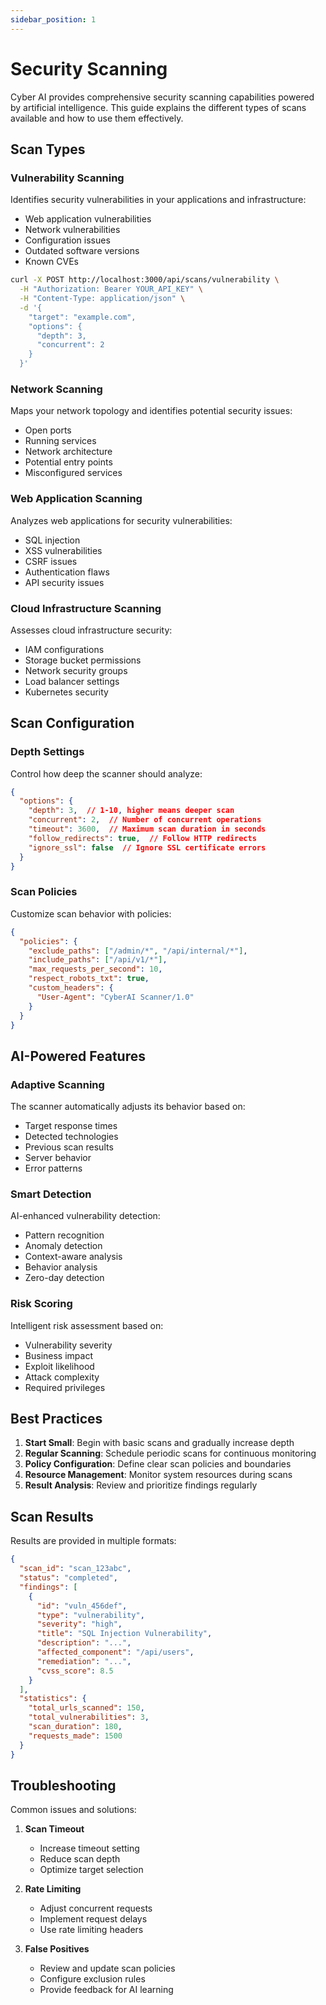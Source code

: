 ```yaml
---
sidebar_position: 1
---
```


# Security Scanning

Cyber AI provides comprehensive security scanning capabilities powered by artificial intelligence. This guide explains the different types of scans available and how to use them effectively.

## Scan Types

### Vulnerability Scanning

Identifies security vulnerabilities in your applications and infrastructure:

- Web application vulnerabilities
- Network vulnerabilities
- Configuration issues
- Outdated software versions
- Known CVEs

```bash
curl -X POST http://localhost:3000/api/scans/vulnerability \
  -H "Authorization: Bearer YOUR_API_KEY" \
  -H "Content-Type: application/json" \
  -d '{
    "target": "example.com",
    "options": {
      "depth": 3,
      "concurrent": 2
    }
  }'
```

### Network Scanning

Maps your network topology and identifies potential security issues:

- Open ports
- Running services
- Network architecture
- Potential entry points
- Misconfigured services

### Web Application Scanning

Analyzes web applications for security vulnerabilities:

- SQL injection
- XSS vulnerabilities
- CSRF issues
- Authentication flaws
- API security issues

### Cloud Infrastructure Scanning

Assesses cloud infrastructure security:

- IAM configurations
- Storage bucket permissions
- Network security groups
- Load balancer settings
- Kubernetes security

## Scan Configuration

### Depth Settings

Control how deep the scanner should analyze:

```json
{
  "options": {
    "depth": 3,  // 1-10, higher means deeper scan
    "concurrent": 2,  // Number of concurrent operations
    "timeout": 3600,  // Maximum scan duration in seconds
    "follow_redirects": true,  // Follow HTTP redirects
    "ignore_ssl": false  // Ignore SSL certificate errors
  }
}
```

### Scan Policies

Customize scan behavior with policies:

```json
{
  "policies": {
    "exclude_paths": ["/admin/*", "/api/internal/*"],
    "include_paths": ["/api/v1/*"],
    "max_requests_per_second": 10,
    "respect_robots_txt": true,
    "custom_headers": {
      "User-Agent": "CyberAI Scanner/1.0"
    }
  }
}
```

## AI-Powered Features

### Adaptive Scanning

The scanner automatically adjusts its behavior based on:

- Target response times
- Detected technologies
- Previous scan results
- Server behavior
- Error patterns

### Smart Detection

AI-enhanced vulnerability detection:

- Pattern recognition
- Anomaly detection
- Context-aware analysis
- Behavior analysis
- Zero-day detection

### Risk Scoring

Intelligent risk assessment based on:

- Vulnerability severity
- Business impact
- Exploit likelihood
- Attack complexity
- Required privileges

## Best Practices

1. **Start Small**: Begin with basic scans and gradually increase depth
2. **Regular Scanning**: Schedule periodic scans for continuous monitoring
3. **Policy Configuration**: Define clear scan policies and boundaries
4. **Resource Management**: Monitor system resources during scans
5. **Result Analysis**: Review and prioritize findings regularly

## Scan Results

Results are provided in multiple formats:

```json
{
  "scan_id": "scan_123abc",
  "status": "completed",
  "findings": [
    {
      "id": "vuln_456def",
      "type": "vulnerability",
      "severity": "high",
      "title": "SQL Injection Vulnerability",
      "description": "...",
      "affected_component": "/api/users",
      "remediation": "...",
      "cvss_score": 8.5
    }
  ],
  "statistics": {
    "total_urls_scanned": 150,
    "total_vulnerabilities": 3,
    "scan_duration": 180,
    "requests_made": 1500
  }
}
```

## Troubleshooting

Common issues and solutions:

1. **Scan Timeout**
   - Increase timeout setting
   - Reduce scan depth
   - Optimize target selection

2. **Rate Limiting**
   - Adjust concurrent requests
   - Implement request delays
   - Use rate limiting headers

3. **False Positives**
   - Review and update scan policies
   - Configure exclusion rules
   - Provide feedback for AI learning 